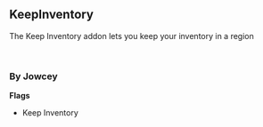 ## KeepInventory
The Keep Inventory addon lets you keep your inventory in a region

<br>

### By Jowcey

**Flags**
* Keep Inventory
